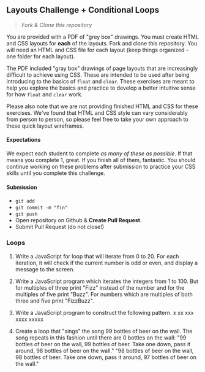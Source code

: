 ## Layouts Challenge + Conditional Loops

> *Fork & Clone this repository*

You are provided with a PDF of "grey box" drawings. You must create HTML and CSS layouts for **each** of the layouts. Fork and clone this repository. You will need an HTML and CSS file for each layout (keep things organized - one folder for each layout).

The PDF included "gray box" drawings of page layouts that are increasingly difficult to achieve using CSS. These are intended to be used after being introducing to the basics of `float` and `clear`. These exercises are meant to help you explore the basics and practice to develop a better intuitive sense for how `float` and `clear` work.

Please also note that we are not providing finished HTML and CSS for these exercises. We've found that HTML and CSS style can vary considerably from person to person, so please feel free to take your own approach to these quick layout wireframes.

#### Expectations

We expect each student to complete _as many of these as possible_. If that means you complete 1, great. If you finish all of them, fantastic. You should continue working on these problems after submission to practice your CSS skills until you complete this challenge.

#### Submission

* `git add`
* `git commit -m "fin"`
* `git push`
* Open repository on Github & **Create Pull Request**. 
* Submit Pull Request (do not close!)


### Loops

1.  Write a JavaScript for loop that will iterate from 0 to 20. For each iteration, it will check if the current number is odd or even, and display a message to the screen.

2. Write a JavaScript program which iterates the integers from 1 to 100. But for multiples of three print "Fizz" instead of the number and for the multiples of five print "Buzz". For numbers which are multiples of both three and five print "FizzBuzz".

3. Write a JavaScript program to construct the following pattern.
x
xx
xxx
xxxx
xxxxx

4. Create a loop that "sings" the song 99 bottles of beer on the wall. The song repeats in this fashion until there are 0 bottles on the wall: "99 bottles of beer on the wall, 99 bottles of beer. Take one down, pass it around, 98 bottles of beer on the wall." "98 bottles of beer on the wall, 98 bottles of beer. Take one down, pass it around, 97 bottles of beer on the wall."
